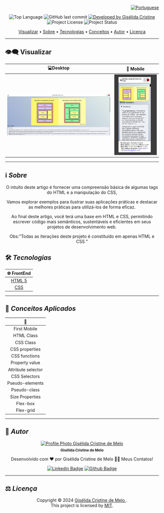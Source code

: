

<div align="right">
  
  [![Portuguese](https://cdn-icons-png.flaticon.com/32/3022/3022546.png)](README.md)

</div>



<p align="center"> 
  <img alt="Top Language" src="https://img.shields.io/github/languages/top/giselida/blog-preview?color=3498db&style=for-the-badge">
  <img alt="GitHub last commit" src="https://img.shields.io/github/last-commit/giselida/blog-preview?color=3498db&style=for-the-badge&label=Ultimo%20Commit">   
  <a href="https://github.com/giselida">
    <img alt="Developed by Gisélida Cristine" src="https://img.shields.io/badge/Developer-Gisélida Cristine de Melo-%3498db?color=3498db&style=for-the-badge&label=Desenvolvedor">
  </a>  
  <img alt="Project License" src="https://img.shields.io/apm/l/vim-mode?style=for-the-badge&label=licen%C3%A7a"/>   
   <img alt="Project Status" src="https://img.shields.io/badge/Concluído-%3498db?color=3498db&style=for-the-badge&label=Status">   
</p>

<p align="center">
 <a href="#eye_speech_bubble-visualizar">Visualizar</a> •
 <a href="#information_source-sobre">Sobre</a> •
 <a href="#hammer_and_wrench-tecnologias">Tecnologias</a> • 
 <a href="#brain-conceitos-aplicados">Conceitos</a> •
 <a href="#girl-autor">Autor</a> •
 <a href="#balance_scale-licença">Licença</a>
</p>

---

## :eye_speech_bubble: **Visualizar**

<div align="center">



|                            :computer:Desktop                             |                              :iphone: Mobile                               |
| :----------------------------------------------------------------------: | :------------------------------------------------------------------------: |
| <kbd><img src=".github/html-page.png" alt="Tablet"/></kbd> | <kbd><img src=".github/html-mobile-page.png" alt="Mobile"/></kbd> |

</div>
  
---

## :information_source: _Sobre_

<div align="center">

O intuito deste artigo é fornecer uma compreensão básica de algumas tags do HTML e a manipulação do CSS,

Vamos explorar exemplos para ilustrar suas aplicações práticas e destacar as melhores práticas para utilizá-los de forma eficaz.

Ao final deste artigo, você terá uma base em HTML e CSS, permitindo escrever código mais semânticos, sustentáveis e eficientes em seus projetos de desenvolvimento web.

 Obs:"Todas as iterações deste projeto é constituído em apenas HTML e CSS "

</div>

## :hammer_and_wrench: _Tecnologias_

<div align="center">

|         :globe_with_meridians: FrontEnd          |
| :----------------------------------------------: |
|    [HTML 5](https://www.w3schools.com/html/)     |
| [CSS](https://www.w3schools.com/css/default.asp) |

</div>

---

## :brain: _Conceitos Aplicados_

<div align="center">

| :page_facing_up: |
| :--------------: |
|   First Mobile    |
|    HTML Class    |
|    CSS Class     |
|    CSS properties     |
|    CSS functions     |
|    Property value    |
|    Attribute selector    |
|    CSS Selectors    |
| Pseudo-elements  |
| Pseudo-class  |
| Size Properties  |
|     Flex-box     |
|     Flex-grid     |

</div>

---

## :girl: _Autor_

<div align="center">

<a href="https://github.com/giselida">
 <img src="https://avatars.githubusercontent.com/u/121522235?s=400&u=9617fb4d837987d46405673bbe32605346717d5a&v=4"  width="100px;" alt="Profile Photo Gisélida Cristine de Melo"/>
 <br/>
 <sub><b>Gisélida Cristine de Melo</b></sub>
</a>

Desenvolvido com ❤️ por Gisélida Cristine de Melo 👋🏽 Meus Contatos!

[![Linkedin Badge](https://img.shields.io/badge/-Gisélida_Cristine-blue?style=flat-square&logo=Linkedin&logoColor=white)](https://www.linkedin.com/in/giselida-cristine/)
[![Github Badge](https://img.shields.io/badge/-Gisélida_Cristine-000?style=flat-square&logo=Github&logoColor=white)](https://github.com/giselida)

</div>

---

## :balance_scale: _Licença_

<div align="center">

Copyright ©️ 2024 [Gisélida Cristine de Melo ](https://github.com/giselida).<br />
This project is licensed by [MIT](./LICENSE).

</div>
